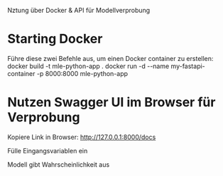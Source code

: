 Nztung über Docker & API für Modellverprobung

# Starting Docker

Führe diese zwei Befehle aus, um einen Docker container zu erstellen:
docker build -t mle-python-app .
docker run -d --name my-fastapi-container -p 8000:8000 mle-python-app

# Nutzen Swagger UI im Browser für Verprobung

Kopiere Link in Browser: http://127.0.0.1:8000/docs 

Fülle Eingangsvariablen ein

Modell gibt Wahrscheinlichkeit aus

